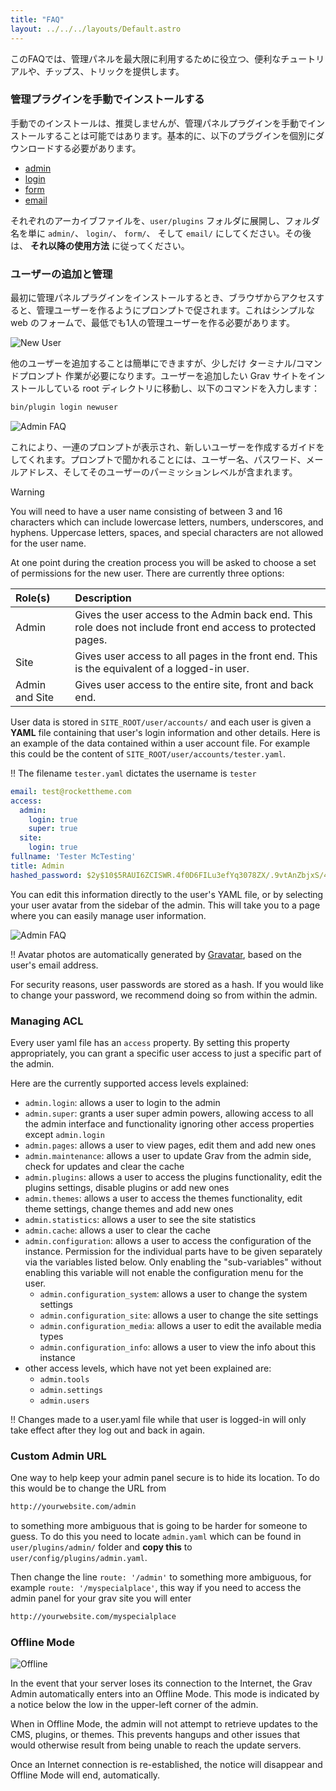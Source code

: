 ```yaml
---
title: "FAQ"
layout: ../../../layouts/Default.astro
---
```


このFAQでは、管理パネルを最大限に利用するために役立つ、便利なチュートリアルや、チップス、トリックを提供します。

<h3 id="manual-installation-of-admin">管理プラグインを手動でインストールする</h3>

手動でのインストールは、推奨しませんが、管理パネルプラグインを手動でインストールすることは可能ではあります。基本的に、以下のプラグインを個別にダウンロードする必要があります。

* [admin](https://github.com/getgrav/grav-plugin-admin/archive/master.zip)
* [login](https://github.com/getgrav/grav-plugin-login/archive/master.zip)
* [form](https://github.com/getgrav/grav-plugin-form/archive/master.zip)
* [email](https://github.com/getgrav/grav-plugin-email/archive/master.zip)

それぞれのアーカイブファイルを、`user/plugins` フォルダに展開し、フォルダ名を単に `admin/`、 `login/`、 `form/`、 そして `email/` にしてください。その後は、 **それ以降の使用方法** に従ってください。

<h3 id="adding-and-managing-users">ユーザーの追加と管理</h3>

最初に管理パネルプラグインをインストールするとき、ブラウザからアクセスすると、管理ユーザーを作るようにプロンプトで促されます。これはシンプルな web のフォームで、最低でも1人の管理ユーザーを作る必要があります。

![New User](../01.introduction/new-user.png)

他のユーザーを追加することは簡単にできますが、少しだけ ターミナル/コマンドプロンプト 作業が必要になります。ユーザーを追加したい Grav サイトをインストールしている root ディレクトリに移動し、以下のコマンドを入力します：

```bash
bin/plugin login newuser
```

![Admin FAQ](faq_1.png)

これにより、一連のプロンプトが表示され、新しいユーザーを作成するガイドをしてくれます。プロンプトで聞かれることには、ユーザー名、パスワード、メールアドレス、そしてそのユーザーのパーミッションレベルが含まれます。

> [!Warning]  
> You will need to have a user name consisting of between 3 and 16 characters which can include lowercase letters, numbers, underscores, and hyphens. Uppercase letters, spaces, and special characters are not allowed for the user name.

At one point during the creation process you will be asked to choose a set of permissions for the new user. There are currently three options:

| Role(s)        | Description    |
| :-----         | :-----         |
| Admin          | Gives the user access to the Admin back end. This role does not include front end access to protected pages. |
| Site           | Gives user access to all pages in the front end. This is the equivalent of a logged-in user.                      |
| Admin and Site | Gives user access to the entire site, front and back end.                                                         |

User data is stored in `SITE_ROOT/user/accounts/` and each user is given a **YAML** file containing that user's login information and other details. Here is an example of the data contained within a user account file. For example this could be the content of `SITE_ROOT/user/accounts/tester.yaml`.

!! The filename `tester.yaml` dictates the username is `tester`

```yaml
email: test@rockettheme.com
access:
  admin:
    login: true
    super: true
  site:
    login: true
fullname: 'Tester McTesting'
title: Admin
hashed_password: $2y$10$5RAUI6ZCISWR.4f0D6FILu3efYq3078ZX/.9vtAnZbjxS/4PXN/WW
```

You can edit this information directly to the user's YAML file, or by selecting your user avatar from the sidebar of the admin. This will take you to a page where you can easily manage user information.

![Admin FAQ](faq_2.png)

!! Avatar photos are automatically generated by [Gravatar](https://gravatar.com), based on the user's email address.

For security reasons, user passwords are stored as a hash. If you would like to change your password, we recommend doing so from within the admin.

### Managing ACL

Every user yaml file has an `access` property. By setting this property appropriately, you can grant a specific user access to just a specific part of the admin.

Here are the currently supported access levels explained:

- `admin.login`: allows a user to login to the admin
- `admin.super`: grants a user super admin powers, allowing access to all the admin interface and functionality ignoring other access properties except `admin.login`
- `admin.pages`: allows a user to view pages, edit them and add new ones
- `admin.maintenance`: allows a user to update Grav from the admin side, check for updates and clear the cache
- `admin.plugins`: allows a user to access the plugins functionality, edit the plugins settings, disable plugins or add new ones
- `admin.themes`: allows a user to access the themes functionality, edit theme settings, change themes and add new ones
- `admin.statistics`: allows a user to see the site statistics
- `admin.cache`: allows a user to clear the cache
- `admin.configuration`: allows a user to access the configuration of the instance. Permission for the individual parts have to be given separately via the variables listed below. Only enabling the "sub-variables" without enabling this variable will not enable the configuration menu for the user.
  - `admin.configuration_system`: allows a user to change the system settings
  - `admin.configuration_site`: allows a user to change the site settings
  - `admin.configuration_media`: allows a user to edit the available media types
  - `admin.configuration_info`: allows a user to view the info about this instance
- other access levels, which have not yet been explained are:
  - `admin.tools`
  - `admin.settings`
  - `admin.users`

!! Changes made to a user.yaml file while that user is logged-in will only take effect after they log out and back in again.

### Custom Admin URL

One way to help keep your admin panel secure is to hide its location. To do this would be to change the URL from

```txt
http://yourwebsite.com/admin
```

to something more ambiguous that is going to be harder for someone to guess.  To do this you need to locate `admin.yaml` which can be found in `user/plugins/admin/` folder and **copy this** to `user/config/plugins/admin.yaml`.

Then change the line `route: '/admin'` to something more ambiguous, for example `route: '/myspecialplace'`, this way if you need to access the admin panel for your grav site you will enter

```txt
http://yourwebsite.com/myspecialplace
```

### Offline Mode

![Offline](offline.png)

In the event that your server loses its connection to the Internet, the Grav Admin automatically enters into an Offline Mode. This mode is indicated by a notice below the low in the upper-left corner of the admin.

When in Offline Mode, the admin will not attempt to retrieve updates to the CMS, plugins, or themes. This prevents hangups and other issues that would otherwise result from being unable to reach the update servers.

Once an Internet connection is re-established, the notice will disappear and Offline Mode will end, automatically.

